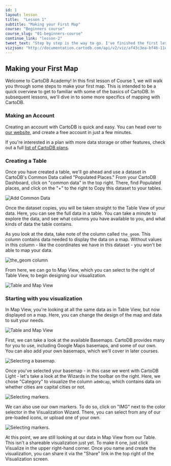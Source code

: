 ```yaml
---
id: 1
layout: lesson
title:  "Lesson 1"
subtitle: "Making your First Map"
course: "Beginners course"
course_slug: "01-beginners-course"
continue_link: "lesson-2"
tweet_text: "Step by step is the way to go. I've finished the first lesson of the map academy. Check it out"
vizjson: "http://documentation.cartodb.com/api/v2/viz/af43c3ea-bf46-11e3-8153-0edbca4b5057/viz.json"
---
```


## Making your First Map

Welcome to CartoDB Academy! In this first lesson of Course 1, we will walk you through some steps to make your first map. This is intended to be a quick overview to get to familiar with some of the basics of CartoDB. In subsequent lessons, we'll dive in to some more specifics of mapping with CartoDB.

### Making an Account
Creating an account with CartoDB is quick and easy. You can head over to [our website,](https://cartodb.com/) and create a free account in just a few minutes.

If you're interested in a plan with more data storage or other features, check out a full [list of CartoDB plans](http://cartodb.com/pricing/).

### Creating a Table
Once you have created a table, we'll go ahead and use a dataset in CartoDB's Common Data called "Populated Places." From your CartoDB Dashboard, click on "common data" in the top right. There, find Populated places, and click on the "+" to the right to Copy this dataset to your tables.

![Add Common Data]({{site.baseurl}}/img/course1/lesson1/commondata.png)

Once the dataset copies, you will be taken straight to the Table View of your data. Here, you can see the full data in a table. You can take a minute to explore the data, and see what columns you have available to you, and what kinds of data the table contains.

As you look at the data, take note of the column called `the_geom`. This column contains data needed to display the data on a map. Without values in this column - like the coordinates we have in this dataset - you won't be able to map your data.

![the_geom column]({{site.baseurl}}/img/course1/lesson1/the_geom.png)

From here, we can go to Map View, which you can select to the right of Table View, to begin designing our visualization.

![Table and Map View]({{site.baseurl}}/img/course1/lesson1/table_map_view.png)

### Starting with you visualization

In Map View, you're looking at all the same data as in Table View, but now displayed on a map. Here, you can change the design of the map and data to suit your needs.

![Table and Map View]({{site.baseurl}}/img/course1/lesson1/mapview.png)

First, we can take a look at the available Basemaps. CartoDB provides many for you to use, including Google Maps basemaps, and some of our own. You can also add your own basemaps, which we'll cover in later courses.

![Selecting a basemap.]({{site.baseurl}}/img/course1/lesson1/basemaps.png)

Once you've selected your basemap - in this case we went with CartoDB Light -  let's take a look at the Wizards in the toolbar on the right. Here, we chose "Category" to visualize the column `adm0cap`, which contains data on whether cities are capital cities or not.

![Selecting markers.]({{site.baseurl}}/img/course1/lesson1/selectimg.png)

We can also use our own markers. To do so, click on "IMG" next to the color selector in the Visualization Wizard. There, you can select from any of our pre-loaded icons, or upload one of your own.

![Selecting markers.]({{site.baseurl}}/img/course1/lesson1/markeroptions.png)

At this point, we are still looking at our data in Map View from our Table. This isn't a shareable visualization just yet. To make it one, just click Visualize in the upper right-hand corner. Once you name and create the visualization, you can share it via the "Share" link in the top right of the Visualization screen.